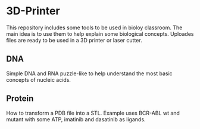 # 3D-Printer
This repository includes some tools to be used in bioloy classroom. The main idea is to use them to help explain some biological concepts. 
Uploades files are ready to be used in a 3D printer or laser cutter.

## DNA
Simple DNA and RNA puzzle-like to help understand the most basic concepts of nucleic acids.


## Protein
How to transform a PDB file into a STL. Example uses BCR-ABL wt and mutant with some ATP, imatinib and dasatinib as ligands.

